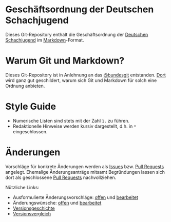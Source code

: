 # Geschäftsordnung der Deutschen Schachjugend

Dieses Git-Repository enthält die Geschäftsordnung der [Deutschen Schachjugend](http://deutsche-schachjugend.de) im [Markdown](http://daringfireball.net/projects/markdown/syntax)-Format.

# Warum Git und Markdown?

Dieses Git-Repository ist in Anlehnung an das [@bundesgit](https://github.com/bundestag/gesetze) entstanden. [Dort](https://github.com/bundestag/gesetze#warum-git) wird ganz gut geschildert, warum sich Git und Markdown für solch eine Ordnung anbieten.

# Style Guide

* Numerische Listen sind stets mit der Zahl `1.` zu führen.
* Redaktionelle Hinweise werden kursiv dargestellt, d.h. in `*` eingeschlossen.

# Änderungen

Vorschläge für konkrete Änderungen werden als [Issues](https://github.com/Schachjugend/Geschaeftsordnung/issues) bzw. [Pull Requests](https://github.com/Schachjugend/Geschaeftsordnung/pulls) angelegt. Ehemalige Änderungsanträge mitsamt Begründungen lassen sich dort als geschlossene [Pull Requests](https://github.com/Schachjugend/Geschaeftsordnung/pulls?state=closed) nachvollziehen.

Nützliche Links:

* Ausformulierte Änderungsvorschläge: [offen](https://github.com/Schachjugend/Geschaeftsordnung/pulls?q=is%3Aopen+is%3Apr) und [bearbeitet](https://github.com/Schachjugend/Geschaeftsordnung/pulls?q=is%3Apr+is%3Aclosed)
* Änderungswünsche: [offen](https://github.com/Schachjugend/Geschaeftsordnung/pulls?q=is%3Aopen) und [bearbeitet](https://github.com/Schachjugend/Geschaeftsordnung/issues?q=is%3Aclosed)
* [Versionsgeschichte](https://github.com/Schachjugend/Geschaeftsordnung/commits/master/Geschaeftsordnung.md)
* [Versionsvergleich](https://github.com/Schachjugend/Geschaeftsordnung/compare)
